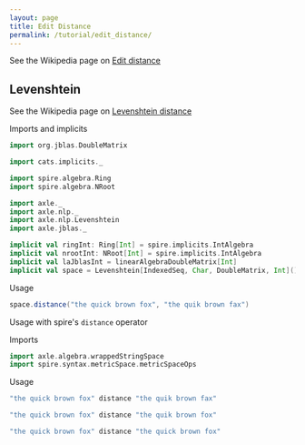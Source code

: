 ```yaml
---
layout: page
title: Edit Distance
permalink: /tutorial/edit_distance/
---
```


See the Wikipedia page on [Edit distance](https://en.wikipedia.org/wiki/Edit_distance)

## Levenshtein

See the Wikipedia page on [Levenshtein distance](https://en.wikipedia.org/wiki/Levenshtein_distance)

Imports and implicits

```scala mdoc:silent
import org.jblas.DoubleMatrix

import cats.implicits._

import spire.algebra.Ring
import spire.algebra.NRoot

import axle._
import axle.nlp._
import axle.nlp.Levenshtein
import axle.jblas._

implicit val ringInt: Ring[Int] = spire.implicits.IntAlgebra
implicit val nrootInt: NRoot[Int] = spire.implicits.IntAlgebra
implicit val laJblasInt = linearAlgebraDoubleMatrix[Int]
implicit val space = Levenshtein[IndexedSeq, Char, DoubleMatrix, Int]()
```

Usage

```scala mdoc
space.distance("the quick brown fox", "the quik brown fax")
```

Usage with spire's `distance` operator

Imports

```scala mdoc:silent
import axle.algebra.wrappedStringSpace
import spire.syntax.metricSpace.metricSpaceOps
```

Usage

```scala mdoc
"the quick brown fox" distance "the quik brown fax"

"the quick brown fox" distance "the quik brown fox"

"the quick brown fox" distance "the quick brown fox"
```
